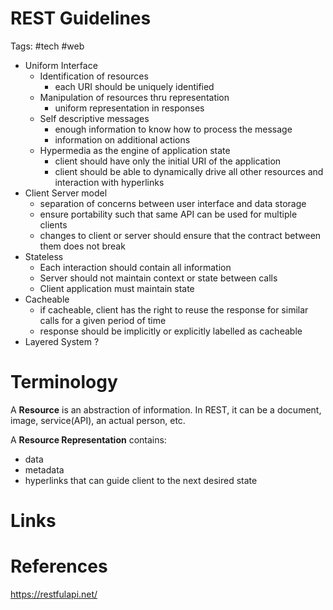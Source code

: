 # REST Guidelines
Tags: #tech #web 

- Uniform Interface
	- Identification of resources
		- each URI should be uniquely identified
	- Manipulation of resources thru representation
		- uniform representation in responses
	- Self descriptive messages
		- enough information to know how to process the message
		- information on additional actions
	- Hypermedia as the engine of application state
		- client should have only the initial URI of the application
		- client should be able to dynamically drive all other resources and interaction with hyperlinks
- Client Server model
	- separation of concerns between user interface and data storage
	- ensure portability such that same API can be used for multiple clients
	- changes to client or server should ensure that the contract between them does not break
- Stateless
	- Each interaction should contain all information
	- Server should not maintain context or state between calls
	- Client application must maintain state
- Cacheable 
	- if cacheable, client has the right to reuse the response for similar calls for a given period of time
	- response should be implicitly or explicitly labelled as cacheable
- Layered System ?


# Terminology
A **Resource** is an abstraction of information. In REST, it can be a document, image, service(API), an actual person, etc.

A **Resource Representation** contains:
- data
- metadata
- hyperlinks that can guide client to the next desired state


# Links

# References
https://restfulapi.net/